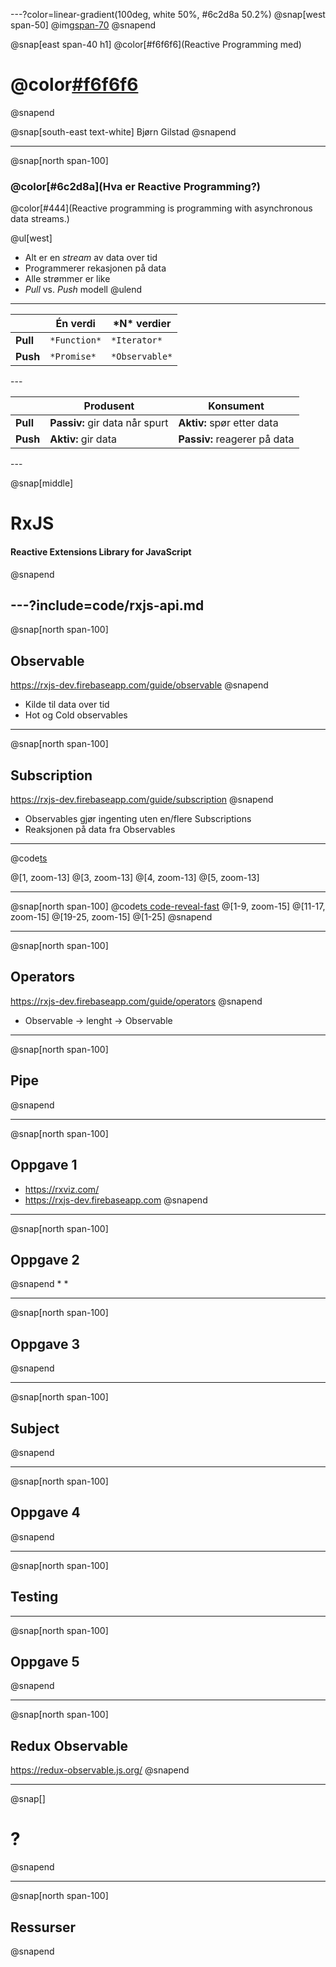 ---?color=linear-gradient(100deg, white 50%, #6c2d8a 50.2%)
@snap[west span-50]
@img[span-70](./img/logo.png)
@snapend

@snap[east span-40 h1]
@color[#f6f6f6](Reactive Programming med)
# @color[#f6f6f6](RxJS)
@snapend

@snap[south-east text-white]
Bjørn Gilstad
@snapend


---
@snap[north span-100]
### @color[#6c2d8a](Hva er Reactive Programming?)
@color[#444](Reactive programming is programming with asynchronous data streams.)
<br />

@ul[west]

- Alt er en *stream* av data over tid
- Programmerer rekasjonen på data
- Alle strømmer er like
- *Pull* vs. *Push* modell
@ulend

---
<table>
<thead>
<tr>
<th></th>
<th>Én verdi</th>
<th>*N* verdier</th>
</tr>
</thead>
<tbody>
<tr>
<td><strong>Pull</strong></td>
<td><code>*Function*</code></td>
<td><code>*Iterator*</code></td>
</tr>
<tr>
<td><strong>Push</strong></td>
<td><code>*Promise*</code></td>
<td><code>*Observable*</code></td>
</tr>
</tbody>
</table>
---
<table>
<thead>
<tr>
<th></th>
<th>Produsent</th>
<th>Konsument</th>
</tr>
</thead>
<tbody>
<tr>
<td><strong>Pull</strong></td>
<td><strong>Passiv:</strong>
 gir data når spurt</td>
<td><strong>Aktiv:</strong>
 spør etter data</td>
</tr>
<tr>
<td><strong>Push</strong></td>
<td><strong>Aktiv:</strong>
 gir data</td>
<td><strong>Passiv:</strong>
 reagerer på data</td>
</tr>
</tbody>
</table>
---

@snap[middle]
# RxJS
#### Reactive Extensions Library for JavaScript
@snapend

---?include=code/rxjs-api.md
---
@snap[north span-100]
## Observable
https://rxjs-dev.firebaseapp.com/guide/observable
@snapend

* Kilde til data over tid
* Hot og Cold observables

---

@snap[north span-100]
## Subscription
https://rxjs-dev.firebaseapp.com/guide/subscription
@snapend

* Observables gjør ingenting uten en/flere Subscriptions
* Reaksjonen på data fra Observables


---
@code[ts](code/observable.ts)

@[1, zoom-13]
@[3, zoom-13]
@[4, zoom-13]
@[5, zoom-13]

---
@snap[north span-100]
@code[ts code-reveal-fast](code/observable-manual.ts)
@[1-9, zoom-15]
@[11-17, zoom-15]
@[19-25, zoom-15]
@[1-25]
@snapend



---
@snap[north span-100]
## Operators
https://rxjs-dev.firebaseapp.com/guide/operators
@snapend
* Observable<string> -> lenght -> Observable<number>

---
@snap[north span-100]
## Pipe
@snapend

---
@snap[north span-100]
## Oppgave 1
* https://rxviz.com/
* https://rxjs-dev.firebaseapp.com
@snapend

---
@snap[north span-100]
## Oppgave 2
@snapend
*
*

---
@snap[north span-100]
## Oppgave 3
@snapend

---
@snap[north span-100]
## Subject
@snapend

---
@snap[north span-100]
## Oppgave 4
@snapend

---
@snap[north span-100]
## Testing

---
@snap[north span-100]
## Oppgave 5
@snapend


---
@snap[north span-100]
## Redux Observable
https://redux-observable.js.org/
@snapend

---
@snap[]
# ?
@snapend

---
@snap[north span-100]
## Ressurser
@snapend
